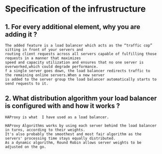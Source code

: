 # Specification of the infrustructure
## 1. For every additional element, why you are adding it ?

	The added feature is a load balancer which acts as the “traffic cop” sitting in front of your servers and 
	routing client requests across all servers capable of fulfilling those requests in a manner that maximizes
	speed and capacity utilization and ensures that no one server is overworked,which could degrade performance.
	f a single server goes down, the load balancer redirects traffic to the remaining online servers.When a new server
	is added to the server group the load balancer automatically starts to send requests to it.

## 2. What distribution algorithm your load balancer is configured with and how it works ?

	HAProxy is what  I have used as a load balancer.

	HAProxy Algorithms works by using each server behind the load balancer in turns, according to their weights.
	It's also probably the smoothest and most fair algorithm as the servers' processing time stays equally distributed.
	As a dynamic algorithm, Round Robin allows server weights to be adjusted on the go.
